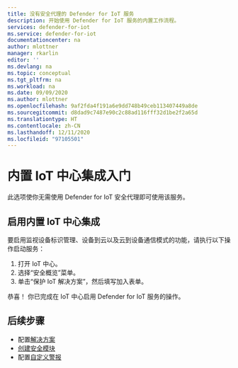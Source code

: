 ```yaml
---
title: 没有安全代理的 Defender for IoT 服务
description: 开始使用 Defender for IoT 服务的内置工作流程。
services: defender-for-iot
ms.service: defender-for-iot
documentationcenter: na
author: mlottner
manager: rkarlin
editor: ''
ms.devlang: na
ms.topic: conceptual
ms.tgt_pltfrm: na
ms.workload: na
ms.date: 09/09/2020
ms.author: mlottner
ms.openlocfilehash: 9af2fda4f191a6e9dd748b49ceb113407449a8de
ms.sourcegitcommit: d8dad9c7487e90c2c88ad116fff32d1be2f2a65d
ms.translationtype: HT
ms.contentlocale: zh-CN
ms.lasthandoff: 12/11/2020
ms.locfileid: "97105501"
---
```

# <a name="get-started-with-built-in-iot-hub-integration"></a>内置 IoT 中心集成入门

此选项使你无需使用 Defender for IoT 安全代理即可使用该服务。

## <a name="enable-built-in-iot-hub-integration"></a>启用内置 IoT 中心集成

要启用监视设备标识管理、设备到云以及云到设备通信模式的功能，请执行以下操作启动服务：

1. 打开 IoT 中心。
1. 选择“安全概览”菜单。
1. 单击“保护 IoT 解决方案”，然后填写加入表单。

恭喜！ 你已完成在 IoT 中心启用 Defender for IoT 服务的操作。

## <a name="next-steps"></a>后续步骤

- 配置[解决方案](quickstart-configure-your-solution.md)
- [创建安全模块](quickstart-create-security-twin.md)
- 配置[自定义警报](quickstart-create-custom-alerts.md)
